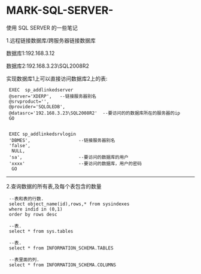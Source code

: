 # MARK-SQL-SERVER-
使用 SQL SERVER 的一些笔记

1.远程链接数据库/跨服务器链接数据库

数据库1:192.168.3.12

数据库2:192.168.3.23\SQL2008R2

实现数据库1上可以直接访问数据库2上的表:

```
 EXEC  sp_addlinkedserver
 @server='XDERP',   --链接服务器别名
 @srvproduct='',
 @provider='SQLOLEDB',
 @datasrc='192.168.3.23\SQL2008R2'  --要访问的的数据库所在的服务器的ip
 GO


 EXEC sp_addlinkedsrvlogin
 'DBMES',                  --链接服务器别名
 'false', 
  NULL,
 'sa',                     --要访问的数据库的用户              
 'xxxx'                    --要访问的数据库，用户的密码
  GO
```


***

2.查询数据的所有表,及每个表包含的数量

```
 --表和表的行数.
 select object_name(id),rows,* from sysindexes 
 where indid in (0,1)
 order by rows desc

 --表.
 select * from sys.tables

 --表.
 select * from INFORMATION_SCHEMA.TABLES

 --表里面的列.
 select * from INFORMATION_SCHEMA.COLUMNS
```


